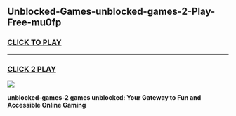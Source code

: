 
## Unblocked-Games-unblocked-games-2-Play-Free-mu0fp
<h3>
<a href="https://premium76.site?title=unblocked-games-2&ref=18A1">CLICK TO PLAY</a></h3>
<hr>

<h3>
<a href="https://premium76.site?title=unblocked-games-2&ref=18A1">CLICK 2 PLAY</a>
  
</h3>

<a href="https://premium76.site?title=unblocked-games-2&ref=18A1"><img src="https://clearcache.store/games.png"></a>


**unblocked-games-2 games unblocked: Your Gateway to Fun and Accessible Online Gaming**
